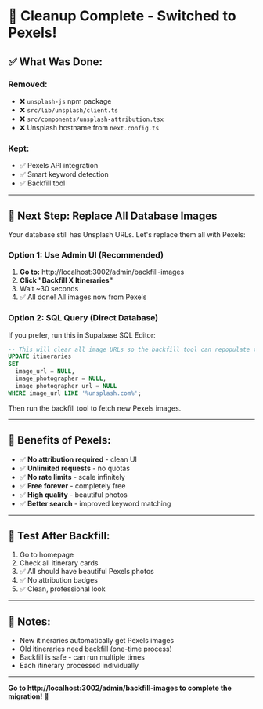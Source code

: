 # 🧹 Cleanup Complete - Switched to Pexels!

## ✅ What Was Done:

### **Removed:**
- ❌ `unsplash-js` npm package
- ❌ `src/lib/unsplash/client.ts`
- ❌ `src/components/unsplash-attribution.tsx`
- ❌ Unsplash hostname from `next.config.ts`

### **Kept:**
- ✅ Pexels API integration
- ✅ Smart keyword detection
- ✅ Backfill tool

---

## 📸 Next Step: Replace All Database Images

Your database still has Unsplash URLs. Let's replace them all with Pexels:

### **Option 1: Use Admin UI (Recommended)**

1. **Go to:** http://localhost:3002/admin/backfill-images
2. **Click "Backfill X Itineraries"**
3. Wait ~30 seconds
4. ✅ All done! All images now from Pexels

### **Option 2: SQL Query (Direct Database)**

If you prefer, run this in Supabase SQL Editor:

```sql
-- This will clear all image URLs so the backfill tool can repopulate them
UPDATE itineraries 
SET 
  image_url = NULL,
  image_photographer = NULL,
  image_photographer_url = NULL
WHERE image_url LIKE '%unsplash.com%';
```

Then run the backfill tool to fetch new Pexels images.

---

## 🎉 Benefits of Pexels:

- ✅ **No attribution required** - clean UI
- ✅ **Unlimited requests** - no quotas
- ✅ **No rate limits** - scale infinitely
- ✅ **Free forever** - completely free
- ✅ **High quality** - beautiful photos
- ✅ **Better search** - improved keyword matching

---

## 🧪 Test After Backfill:

1. Go to homepage
2. Check all itinerary cards
3. ✅ All should have beautiful Pexels photos
4. ✅ No attribution badges
5. ✅ Clean, professional look

---

## 📝 Notes:

- New itineraries automatically get Pexels images
- Old itineraries need backfill (one-time process)
- Backfill is safe - can run multiple times
- Each itinerary processed individually

---

**Go to http://localhost:3002/admin/backfill-images to complete the migration!** 🚀

